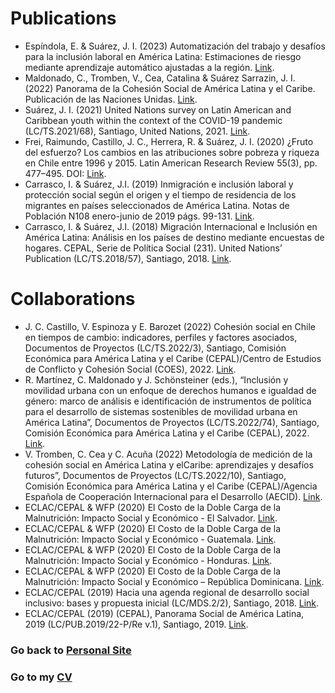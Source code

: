 <body>
  <h1>Publications</h1>
  <ul>
    <li> Espíndola, E. & Suárez, J. I. (2023) Automatización del trabajo y desafíos para la inclusión laboral en América Latina: Estimaciones de riesgo mediante aprendizaje automático ajustadas a la región. 
      <a href="https://www.cepal.org/es/publicaciones/68574-automatizacion-trabajo-desafios-la-inclusion-laboral-america-latina-estimaciones">Link</a>.
    </li>
    <li>
      Maldonado, C., Tromben, V., Cea, Catalina & Suárez Sarrazin, J. I. (2022) Panorama de la Cohesión Social de
      América Latina y el Caribe. Publicación de las Naciones Unidas.
      <a href="https://www.cepal.org/es/publicaciones/47667-panorama-la-cohesion-social-america-latina-caribe">Link</a>.
    </li>
    <li>
      Suárez, J. I. (2021) United Nations survey on Latin American and Caribbean youth within the context of the
      COVID-19 pandemic (LC/TS.2021/68), Santiago, United Nations, 2021.
      <a href="https://repositorio.cepal.org/handle/11362/46981">Link</a>.
    </li>
    <li>
      Frei, Raimundo, Castillo, J. C., Herrera, R. & Suárez, J. I. (2020) ¿Fruto del esfuerzo? Los cambios en las
      atribuciones sobre pobreza y riqueza en Chile entre 1996 y 2015. Latin American Research Review 55(3), pp.
      477–495. DOI: <a href="https://doi.org/10.25222/larr.464">Link</a>.
    </li>
    <li>
      Carrasco, I. & Suárez, J.I. (2019) Inmigración e inclusión laboral y protección social según el origen y el tiempo
      de residencia de los migrantes en países seleccionados de América Latina. Notas de Población N108 enero-junio de
      2019 págs. 99-131.
      <a href="http://dx.doi.org/10.18356/44cbfe97-es">Link</a>.
    </li>
    <li>
      Carrasco, I. & Suárez, J.I. (2018) Migración Internacional e Inclusión en América Latina: Análisis en los países de
      destino mediante encuestas de hogares. CEPAL, Serie de Política Social (231). United Nations’ Publication
      (LC/TS.2018/57), Santiago, 2018.
      <a href="https://repositorio.cepal.org/bitstream/handle/11362/43947/1/S1800526_es.pdf">Link</a>.
    </li>
  </ul>

  <h1>Collaborations</h1>
  <ul>
    <li>
      J. C. Castillo, V. Espinoza y E. Barozet (2022) Cohesión social en Chile en tiempos de cambio: indicadores,
      perfiles y factores asociados, Documentos de Proyectos (LC/TS.2022/3), Santiago, Comisión Económica para
      América Latina y el Caribe (CEPAL)/Centro de Estudios de Conflicto y Cohesión Social (COES), 2022.
      <a href="https://repositorio.cepal.org/bitstream/handle/11362/47735/S2100887_es.pdf?sequence=1&isAllo wed=y">Link</a>.
    </li>
    <li>
      R. Martínez, C. Maldonado y J. Schönsteiner (eds.), “Inclusión y movilidad urbana con un enfoque de derechos
      humanos e igualdad de género: marco de análisis e identificación de instrumentos de política para el desarrollo
      de sistemas sostenibles de movilidad urbana en América Latina”, Documentos de Proyectos (LC/TS.2022/74),
      Santiago, Comisión Económica para América Latina y el Caribe (CEPAL), 2022.
      <a href="https://repositorio.cepal.org/bitstream/handle/11362/47974/S2200483_es.pdf?sequence=1&isAllo wed=y">Link</a>.
    </li>
    <li>
      V. Tromben, C. Cea y C. Acuña (2022) Metodología de medición de la cohesión social en América Latina y
      elCaribe: aprendizajes y desafíos futuros”, Documentos de Proyectos (LC/TS.2022/10), Santiago, Comisión
      Económica para América Latina y el Caribe (CEPAL)/Agencia Española de Cooperación Internacional para el
      Desarrollo (AECID).
      <a href="https://repositorio.cepal.org/bitstream/handle/11362/47731/S2100928_es.pdf?sequence=1&isAllo wed=y">Link</a>.
    </li>
    <li>
      ECLAC/CEPAL & WFP (2020) El Costo de la Doble Carga de la Malnutrición: Impacto Social y Económico - El
      Salvador.
      <a href="https://docs.wfp.org/api/documents/WFP-0000119308/download/?_ga=2.233537883.494702676.1680653138-1438758728.1680653138">Link</a>.
    </li>
    <li>
      ECLAC/CEPAL & WFP (2020) El Costo de la Doble Carga de la Malnutrición: Impacto Social y Económico -
      Guatemala.
      <a href="https://reliefweb.int/report/el-salvador/el-costo-de-la-doble-carga-de-lamalnutrici-n-impacto-social-y-econ-mico-el">Link</a>.
    </li>
    <li>
      ECLAC/CEPAL & WFP (2020) El Costo de la Doble Carga de la Malnutrición: Impacto Social y Económico -
      Honduras.
      <a href="https://es.wfp.org/publicaciones/el-costo-de-la-doble-carga-de-lamalnutricion-impacto-social-y-economico-en-honduras">Link</a>.
    </li>
    <li>
      ECLAC/CEPAL & WFP (2020) El Costo de la Doble Carga de la Malnutrición: Impacto Social y Económico –
      República Dominicana.
      <a href="https://es.wfp.org/el-costo-de-la-doble-carga-de-lamalnutricion-republica-dominicana">Link</a>.
    </li>
    <li>
      ECLAC/CEPAL (2019) Hacia una agenda regional de desarrollo social inclusivo: bases y propuesta inicial
      (LC/MDS.2/2), Santiago, 2018.
      <a href="https://repositorio.cepal.org/bitstream/handle/11362/44019/S1800662_es.pdf?sequence=4&isAllo wed=y">Link</a>.
    </li>
    <li>
      ECLAC/CEPAL (2019) (CEPAL), Panorama Social de América Latina, 2019 (LC/PUB.2019/22-P/Re v.1), Santiago,
      2019.
      <a href="https://repositorio.cepal.org/bitstream/handle/11362/44969/S1901133_es.pdf?sequence=5&isAllo wed=y">Link</a>.
    </li>
  </ul>
</body>

### Go back to [Personal Site](https://jignacioss.github.io/)
### Go to my [CV](https://jignacioss.github.io/cv)
